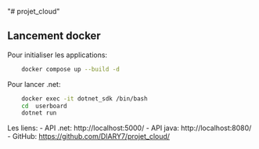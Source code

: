 "# projet_cloud" 

## Lancement docker

Pour initialiser les applications:
```bash
    docker compose up --build -d
```

Pour lancer .net:
```bash
    docker exec -it dotnet_sdk /bin/bash
    cd  userboard
    dotnet run
```

Les liens:
    - API .net:
        http://localhost:5000/
    - API java:
        http://localhost:8080/ 
    - GitHub:
        https://github.com/DIARY7/projet_cloud/
         